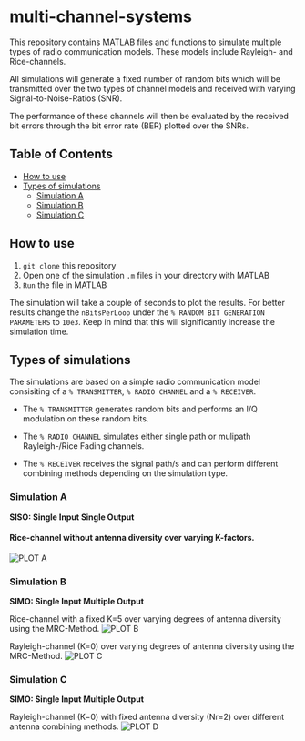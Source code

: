 # multi-channel-systems

This repository contains MATLAB files and functions to simulate multiple types 
of radio communication models. These models include Rayleigh- and Rice-channels. 

All simulations will generate a fixed number of random bits which will be transmitted 
over the two types of channel models and received with varying Signal-to-Noise-Ratios (SNR). 

The performance of these channels will then be evaluated by the received bit errors through the 
bit error rate (BER) plotted over the SNRs.

## Table of Contents

- [How to use](#how-to-use)
- [Types of simulations](#types-of-simulations)
  * [Simulation A](#simulation-a)
  * [Simulation B](#simulation-b)
  * [Simulation C](#simulation-c)

## How to use

1. `git clone` this repository 
2. Open one of the simulation `.m` files in your directory with MATLAB
3. `Run` the file in MATLAB

The simulation will take a couple of seconds to plot the results. 
For better results change the `nBitsPerLoop` under the `% RANDOM BIT GENERATION PARAMETERS` to `10e3`.
Keep in mind that this  will significantly increase the simulation time.

## Types of simulations

The simulations are based on a simple radio communication model consisiting of a `% TRANSMITTER`, `% RADIO CHANNEL` and a `% RECEIVER`.

- The `% TRANSMITTER` generates random bits and performs an I/Q modulation on these random bits.  

- The `% RADIO CHANNEL` simulates either single path or mulipath Rayleigh-/Rice Fading channels.

- The `% RECEIVER` receives the signal path/s and can perform different combining methods depending on the simulation type. 

### Simulation A 

__SISO: Single Input Single Output__

#### Rice-channel without antenna diversity over varying K-factors. 
![PLOT A](https://github.com/carlobiermann/multi-channel-systems/blob/master/PLOTS/PLOT1-RICE-CHANNEL-SIM.jpg)

### Simulation B 

__SIMO: Single Input Multiple Output__

Rice-channel with a fixed K=5 over varying degrees of antenna diversity using the MRC-Method.
![PLOT B](https://github.com/carlobiermann/multi-channel-systems/blob/master/PLOTS/PLOT2-RICE-CHANNEL-MRC-COMB.jpg)
 
Rayleigh-channel (K=0) over varying degrees of antenna diversity using the MRC-Method.
![PLOT C](https://github.com/carlobiermann/multi-channel-systems/blob/master/PLOTS/PLOT3-RAYLEIGH-CHANNEL-MRC-COMB.jpg)

### Simulation C 

__SIMO: Single Input Multiple Output__

Rayleigh-channel (K=0) with fixed antenna diversity (Nr=2) over different antenna combining methods.
![PLOT D](https://github.com/carlobiermann/multi-channel-systems/blob/master/PLOTS/PLOT4-RAYLEIGH-COMB-METHODS.jpg)
